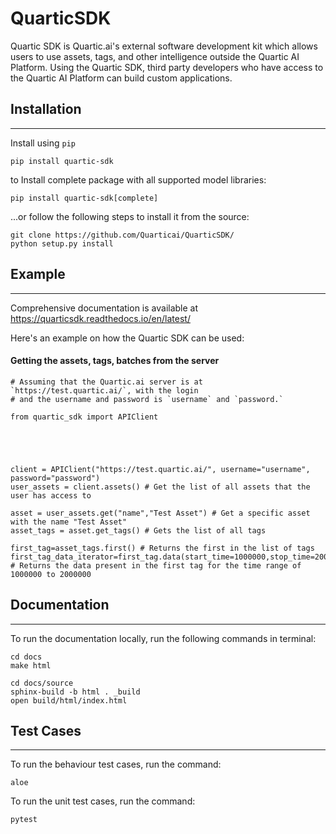 # QuarticSDK

Quartic SDK is Quartic.ai's external software development kit which allows users to use assets, tags, and other intelligence outside the Quartic AI Platform. Using the Quartic SDK, third party developers who have access to the Quartic AI Platform can build custom applications.

## Installation
---
Install using `pip`

```
pip install quartic-sdk
```
to Install complete package with all supported model libraries:
```
pip install quartic-sdk[complete]
```

...or follow the following steps to install it from the source:
```
git clone https://github.com/Quarticai/QuarticSDK/
python setup.py install

```



## Example

---
Comprehensive documentation is available at https://quarticsdk.readthedocs.io/en/latest/

Here's an example on how the Quartic SDK can be used:

#### Getting the assets, tags, batches from the server
```
# Assuming that the Quartic.ai server is at `https://test.quartic.ai/`, with the login
# and the username and password is `username` and `password.`

from quartic_sdk import APIClient





client = APIClient("https://test.quartic.ai/", username="username", password="password")
user_assets = client.assets() # Get the list of all assets that the user has access to

asset = user_assets.get("name","Test Asset") # Get a specific asset with the name "Test Asset"
asset_tags = asset.get_tags() # Gets the list of all tags

first_tag=asset_tags.first() # Returns the first in the list of tags
first_tag_data_iterator=first_tag.data(start_time=1000000,stop_time=2000000) # Returns the data present in the first tag for the time range of 1000000 to 2000000

```

## Documentation

---
To run the documentation locally, run the following commands in terminal:
```
cd docs
make html

cd docs/source
sphinx-build -b html . _build
open build/html/index.html
```

## Test Cases
---
To run the behaviour test cases, run the command:
```
aloe
```
To run the unit test cases, run the command:
```
pytest
```

